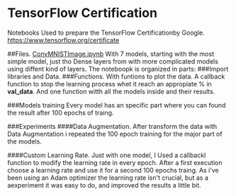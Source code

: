 # TensorFlow Certification
Notebooks Used to prepare the TensorFlow Certificationby Google. https://www.tensorflow.org/certificate

##Files. 
[ConvMNISTImage.ipynb](https://github.com/oopere/TensorFlowCertification/blob/main/ConvMNISTImage.ipynb)
With 7 models, starting with the most simple model, just tho Dense layers from with more complicated models using diffent kind of layers. 
The noteboopk is organized in parts: 
###Import libraries and Data. 
###Functions. 
With funtions to plot the data. A callback function to stop the learning process whet it reach an appropiate % in  **val_data**. And one function witth all the models inside and their results. 

###Models training
Every model has an specific part where you can found the result after 100 epochs of traing. 

###Experiments
####Data Augmentation. 
After transform the data with Data Augmentation i repeated the 100 epoch training for the major part of the models. 

####Custom Learning Rate. 
Just with one model, I Used a callbackl function to modify the learning rate in every epoch. After a first execution choose a learning rate and use it for a second 100 epochs traing. As i've been using an Adam optimizer the learning rate isn't crucial, but as a aexperiment it was easy to do, and improved the results a little bit. 

